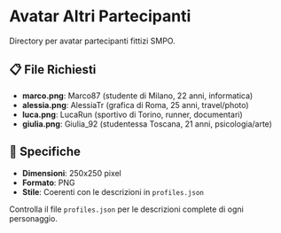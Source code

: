 # Avatar Altri Partecipanti

Directory per avatar partecipanti fittizi SMPO.

## 📋 File Richiesti
- **marco.png**: Marco87 (studente di Milano, 22 anni, informatica)
- **alessia.png**: AlessiaTr (grafica di Roma, 25 anni, travel/photo)
- **luca.png**: LucaRun (sportivo di Torino, runner, documentari)  
- **giulia.png**: Giulia_92 (studentessa Toscana, 21 anni, psicologia/arte)

## 🎯 Specifiche
- **Dimensioni**: 250x250 pixel
- **Formato**: PNG
- **Stile**: Coerenti con le descrizioni in `profiles.json`

Controlla il file `profiles.json` per le descrizioni complete di ogni personaggio.
